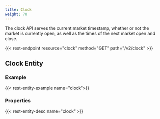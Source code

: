 ```yaml
---
title: Clock
weight: 70
---
```


The clock API serves the current market timestamp, whether or not
the market is currently open, as well as the times of the next market
open and close.

{{< rest-endpoint resource="clock" method="GET" path="/v2/clock" >}}

## Clock Entity

### Example
{{< rest-entity-example name="clock">}}

### Properties
{{< rest-entity-desc name="clock" >}}
